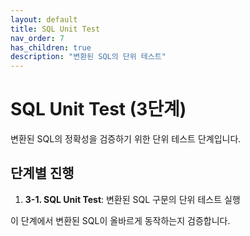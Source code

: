 ```yaml
---
layout: default
title: SQL Unit Test
nav_order: 7
has_children: true
description: "변환된 SQL의 단위 테스트"
---
```


# SQL Unit Test (3단계)

변환된 SQL의 정확성을 검증하기 위한 단위 테스트 단계입니다.

## 단계별 진행

1. **3-1. SQL Unit Test**: 변환된 SQL 구문의 단위 테스트 실행

이 단계에서 변환된 SQL이 올바르게 동작하는지 검증합니다.
